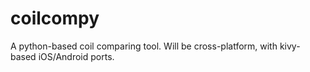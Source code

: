 coilcompy
=========

A python-based coil comparing tool. Will be cross-platform, with kivy-based iOS/Android ports.
